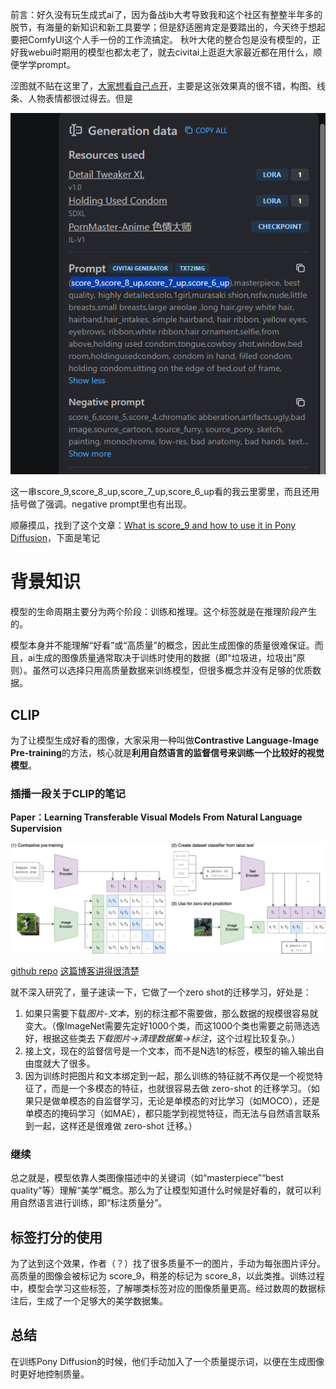 前言：好久没有玩生成式ai了，因为备战ib大考导致我和这个社区有整整半年多的脱节，有海量的新知识和新工具要学；但是舒适圈肯定是要踏出的，今天终于想起要把ComfyUI这个人手一份的工作流搞定。
秋叶大佬的整合包是没有模型的，正好我webui时期用的模型也都太老了，就去civitai上逛逛大家最近都在用什么，顺便学学prompt。

涩图就不贴在这里了，[大家想看自己点开](https://civitai.com/images/39864984)，主要是这张效果真的很不错，构图、线条、人物表情都很过得去。但是

<img src="https://raw.githubusercontent.com/n3xta/image-hosting/main/img/202411131854773.png"/>

这一串score_9,score_8_up,score_7_up,score_6_up看的我云里雾里，而且还用括号做了强调。negative prompt里也有出现。

顺藤摸瓜，找到了这个文章：[What is score_9 and how to use it in Pony Diffusion](https://civitai.com/articles/4248/what-is-score9-and-how-to-use-it-in-pony-diffusion)，下面是笔记

# 背景知识

模型的生命周期主要分为两个阶段：训练和推理。这个标签就是在推理阶段产生的。

模型本身并不能理解“好看”或“高质量”的概念，因此生成图像的质量很难保证。而且，ai生成的图像质量通常取决于训练时使用的数据（即“垃圾进，垃圾出”原则）。虽然可以选择只用高质量数据来训练模型，但很多概念并没有足够的优质数据。

## CLIP

为了让模型生成好看的图像，大家采用一种叫做**Contrastive Language-Image Pre-training**的方法，核心就是**利用自然语言的监督信号来训练一个比较好的视觉模型**。

### 插播一段关于CLIP的笔记

**Paper：Learning Transferable Visual Models From Natural Language Supervision**

<img src="https://raw.githubusercontent.com/n3xta/image-hosting/main/img/202411131918386.png"/>

[github repo](https://github.com/OpenAI/CLIP)
[这篇博客讲得很清楚](https://blog.csdn.net/h661975/article/details/135116957)

就不深入研究了，量子速读一下，它做了一个zero shot的迁移学习，好处是：
1. 如果只需要下载*图片-文本*，别的标注都不需要做，那么数据的规模很容易就变大。（像ImageNet需要先定好1000个类，而这1000个类也需要之前筛选选好，根据这些类去*下载图片→清理数据集→标注*，这个过程比较复杂。）
2. 接上文，现在的监督信号是一个文本，而不是N选1的标签，模型的输入输出自由度就大了很多。
3. 因为训练时把图片和文本绑定到一起，那么训练的特征就不再仅是一个视觉特征了，而是一个多模态的特征，也就很容易去做 zero-shot 的迁移学习。（如果只是做单模态的自监督学习，无论是单模态的对比学习（如MOCO），还是单模态的掩码学习（如MAE），都只能学到视觉特征，而无法与自然语言联系到一起，这样还是很难做 zero-shot 迁移。）

### 继续

总之就是，模型依靠人类图像描述中的关键词（如“masterpiece”“best quality”等）理解“美学”概念。那么为了让模型知道什么时候是好看的，就可以利用自然语言进行训练，即“标注质量分”。

## 标签打分的使用

为了达到这个效果，作者（？）找了很多质量不一的图片，手动为每张图片评分。高质量的图像会被标记为 score_9，稍差的标记为 score_8，以此类推。训练过程中，模型会学习这些标签，了解哪类标签对应的图像质量更高。经过数周的数据标注后，生成了一个足够大的美学数据集。

## 总结

在训练Pony Diffusion的时候，他们手动加入了一个质量提示词，以便在生成图像时更好地控制质量。